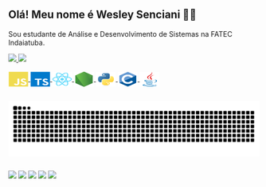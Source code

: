 ## Olá! Meu nome é Wesley Senciani 👋🏽
Sou estudante de Análise e Desenvolvimento de Sistemas na FATEC Indaiatuba.

<div>
  <a href="https://github.com/WSenci">
  <img height="230em" src="https://github-readme-stats.vercel.app/api?username=WSenci&show_icons=true&theme=github_dark&include_all_commits=true&count_private=true" />
  <img height="230em" src="https://github-readme-stats.vercel.app/api/top-langs/?username=WSenci&layout=compact&langs_count=16&theme=github_dark" />
</div>

<div style="display: inline_block"><br>
  <img align="center" alt="WSenci-Js" height="30" width="40" src="https://raw.githubusercontent.com/devicons/devicon/master/icons/javascript/javascript-plain.svg">
  <img align="center" alt="WSenci-Ts" height="30" width="40" src="https://raw.githubusercontent.com/devicons/devicon/master/icons/typescript/typescript-plain.svg">
  <img align="center" alt="WSenci-React" height="30" width="40" src="https://raw.githubusercontent.com/devicons/devicon/master/icons/react/react-original.svg">
  <img align="center" alt="WSenci-Node" height="30" width="40" src="https://raw.githubusercontent.com/devicons/devicon/master/icons/nodejs/nodejs-original.svg">
  <img align="center" alt="WSenci-Python" height="30" width="40" src="https://raw.githubusercontent.com/devicons/devicon/master/icons/python/python-original.svg">
  <img align="center" alt="WSenci-C" height="30" width="40" src="https://raw.githubusercontent.com/devicons/devicon/master/icons/c/c-original.svg">
  <img align="center" alt="WSenci-Java" height="30" width="40" src="https://raw.githubusercontent.com/devicons/devicon/master/icons/java/java-original.svg">
</div>

##
<picture align="center">
  <source media="(prefers-color-scheme: dark)" srcset="https://raw.githubusercontent.com/WSenci/WSenci/output/github-contribution-grid-snake-dark.svg">
  <source media="(prefers-color-scheme: light)" srcset="https://raw.githubusercontent.com/WSenci/WSenci/output/github-contribution-grid-snake-dark.svg">
  <img align="center" alt="github contribution grid snake animation" src="https://raw.githubusercontent.com/WSenci/WSenci/output/github-contribution-grid-snake.svg">
</picture>

##
<div> 
  <a href="https://www.linkedin.com/in/wesley-senciani-a45811181/" target="_blank"><img src="https://img.shields.io/badge/-LinkedIn-%230077B5?style=for-the-badge&logo=linkedin&logoColor=white" target="_blank"></a> 
  <a href = "mailto:wsa.wes05@gmail.com"><img src="https://img.shields.io/badge/-Gmail-D14836?style=for-the-badge&logo=gmail&logoColor=white" target="_blank"></a>
  <a href="https://instagram.com/wsencii" target="_blank"><img src="https://img.shields.io/badge/-Instagram-%23E4405F?style=for-the-badge&logo=instagram&logoColor=white" target="_blank"></a>
 <a href="https://wa.me/+5519983633571" target="_blank"><img src="https://img.shields.io/badge/-Whatsapp-25D366?style=for-the-badge&logo=whatsapp&logoColor=white" target="_blank"></a> 
 <a href="https://discord.gg/294205521865605130" target="_blank"><img src="https://img.shields.io/badge/-Discord-7289DA?style=for-the-badge&logo=discord&logoColor=white" target="_blank"></a> 
</div>
